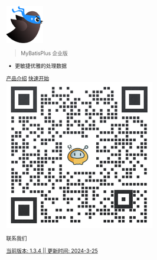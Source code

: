 <img src="_media/pic/logo.png" height="100" width="100">

> MyBatisPlus 企业版

- 更敏捷优雅的处理数据

<div class='buttons'>
<a href="/_media/paper.html"><span>产品介绍</span></a>
<a href="/#/README"><span>快速开始</span></a>
</div>


<!--体验移动端的弹框-->
<div class='mini_qr' id="kefu">
<img
  src='/_media/pic/mate.png'>
<p>联系我们</p>
</div>

<div class='beian' id="kefu">
<a href='http://beian.miit.gov.cn'>
<p>当前版本: 1.3.4  || 更新时间: 2024-3-25</p>
</a>
</div>
